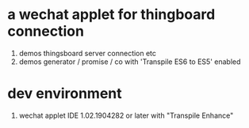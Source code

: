 # a wechat applet for thingboard connection
1. demos thingsboard server connection etc
2. demos generator / promise / co with 'Transpile ES6 to ES5' enabled

# dev environment
1. wechat applet IDE 1.02.1904282 or later with "Transpile Enhance"
